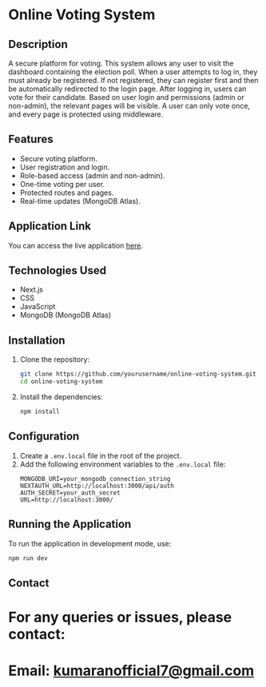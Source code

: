 # Online Voting System

## Description

A secure platform for voting. This system allows any user to visit the dashboard containing the election poll. When a user attempts to log in, they must already be registered. If not registered, they can register first and then be automatically redirected to the login page. After logging in, users can vote for their candidate. Based on user login and permissions (admin or non-admin), the relevant pages will be visible. A user can only vote once, and every page is protected using middleware.

## Features

- Secure voting platform.
- User registration and login.
- Role-based access (admin and non-admin).
- One-time voting per user.
- Protected routes and pages.
- Real-time updates (MongoDB Atlas).

## Application Link

You can access the live application [here](https://online-voting-system-two.vercel.app/).


## Technologies Used

- Next.js
- CSS
- JavaScript
- MongoDB (MongoDB Atlas)

## Installation

1. Clone the repository:
   ```bash
   git clone https://github.com/yourusername/online-voting-system.git
   cd online-voting-system
   ```
2. Install the dependencies:
   ```bash
   npm install
   ```

## Configuration

1. Create a `.env.local` file in the root of the project.
2. Add the following environment variables to the `.env.local` file:
   ```
   MONGODB_URI=your_mongodb_connection_string
   NEXTAUTH_URL=http://localhost:3000/api/auth
   AUTH_SECRET=your_auth_secret
   URL=http://localhost:3000/
   ```

## Running the Application

To run the application in development mode, use:

```bash
npm run dev
```

## Contact

# For any queries or issues, please contact:

# Email: kumaranofficial7@gmail.com
